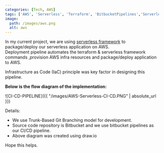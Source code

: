 ```yaml
---
categories: [Tech, AWS]
tags: ['AWS', 'Serverless', 'Terraform', 'BitbucketPipelines','ServerlessFramework','DevOps']
image:
  path: /images/aws.png
  alt: aws
---
```

In my current project, we are using [serverless framework](https://serverless.com/) to package/deploy our serverless application on AWS.  
Deployment pipeline automates the terraform & serverless framework commands ,provision AWS infra resources and package/deploy application to AWS.

Infrastructure as Code (IaC) principle was key factor in designing this pipeline.

**Below is the flow diagram of the implementation:**  


![CI-CD-PIPELINE]({{ "/images/AWS-Serverless-CI-CD.PNG" | absolute_url }})  


Details:  
+ We use Trunk-Based Git Branching model for development.
+ Source code repository is Bitbucket and we use bitbucket pipelines as our CI/CD pipeline.
+ Above diagram was created using draw.io

Hope this helps.
